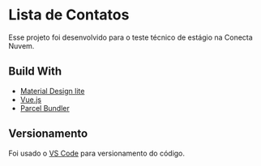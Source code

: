 # Lista de Contatos 

Esse projeto foi desenvolvido para o teste técnico de estágio na Conecta Nuvem. 

## Build With

- [Material Design lite](https://getmdl.io/) 
- [Vue.js](https://vuejs.org/)
- [Parcel Bundler](https://parceljs.org/)

## Versionamento 

Foi usado o [VS Code](https://code.visualstudio.com/) para versionamento do código.


